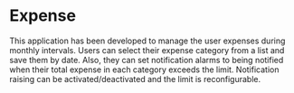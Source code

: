# Expense
This application has been developed to manage the user expenses during monthly intervals. Users can select their expense category from a list and save them by date. Also, they can set notification alarms to being notified when their total expense in each category exceeds the limit. Notification raising can be activated/deactivated and the limit is reconfigurable. 